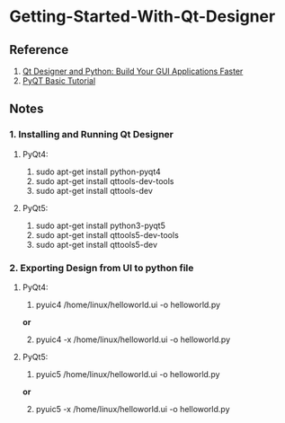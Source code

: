# Getting-Started-With-Qt-Designer

## Reference
1. [Qt Designer and Python: Build Your GUI Applications Faster](https://realpython.com/qt-designer-python/#connecting-signals-and-slots)
2. [PyQT Basic Tutorial](https://pythonprogramming.net/basic-gui-pyqt-tutorial/)

## Notes

### 1. Installing and Running Qt Designer
1. PyQt4:
	1. sudo apt-get install python-pyqt4
	2. sudo apt-get install qttools-dev-tools
	3. sudo apt-get install qttools-dev
	
2. PyQt5:
	1. sudo apt-get install python3-pyqt5
	2. sudo apt-get install qttools5-dev-tools
	3. sudo apt-get install qttools5-dev
	
### 2. Exporting Design from UI to python file
1. PyQt4:
	1. pyuic4 /home/linux/helloworld.ui -o helloworld.py
	
	**or**
	
	2. pyuic4 -x /home/linux/helloworld.ui -o helloworld.py

2. PyQt5:
	1. pyuic5 /home/linux/helloworld.ui -o helloworld.py

	**or**
	
	2. pyuic5 -x /home/linux/helloworld.ui -o helloworld.py
